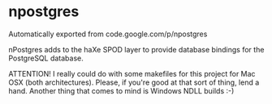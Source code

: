 # npostgres
Automatically exported from code.google.com/p/npostgres


nPostgres adds to the haXe SPOD layer to provide database bindings for the PostgreSQL database.

ATTENTION!
I really could do with some makefiles for this project for Mac OSX (both architectures). Please, if you're good at that sort of thing, lend a hand. Another thing that comes to mind is Windows NDLL builds :-) 
